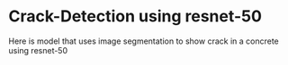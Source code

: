 # Crack-Detection using resnet-50
Here is model that uses image segmentation to show crack in a concrete using resnet-50
